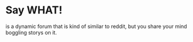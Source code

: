 # Say WHAT!
is a dynamic forum that is kind of similar to reddit, but you share your mind boggling storys on it.

